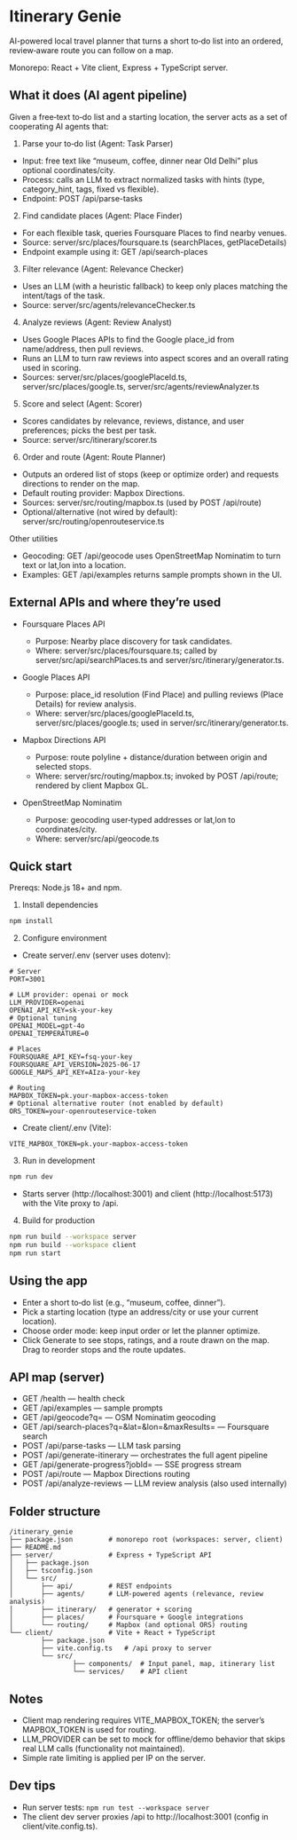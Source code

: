 # Itinerary Genie

AI-powered local travel planner that turns a short to‑do list into an ordered, review‑aware route you can follow on a map.

Monorepo: React + Vite client, Express + TypeScript server.

## What it does (AI agent pipeline)

Given a free‑text to‑do list and a starting location, the server acts as a set of cooperating AI agents that:

1) Parse your to‑do list (Agent: Task Parser)
- Input: free text like “museum, coffee, dinner near Old Delhi” plus optional coordinates/city.
- Process: calls an LLM to extract normalized tasks with hints (type, category_hint, tags, fixed vs flexible).
- Endpoint: POST /api/parse-tasks

2) Find candidate places (Agent: Place Finder)
- For each flexible task, queries Foursquare Places to find nearby venues.
- Source: server/src/places/foursquare.ts (searchPlaces, getPlaceDetails)
- Endpoint example using it: GET /api/search-places

3) Filter relevance (Agent: Relevance Checker)
- Uses an LLM (with a heuristic fallback) to keep only places matching the intent/tags of the task.
- Source: server/src/agents/relevanceChecker.ts

4) Analyze reviews (Agent: Review Analyst)
- Uses Google Places APIs to find the Google place_id from name/address, then pull reviews.
- Runs an LLM to turn raw reviews into aspect scores and an overall rating used in scoring.
- Sources: server/src/places/googlePlaceId.ts, server/src/places/google.ts, server/src/agents/reviewAnalyzer.ts

5) Score and select (Agent: Scorer)
- Scores candidates by relevance, reviews, distance, and user preferences; picks the best per task.
- Source: server/src/itinerary/scorer.ts

6) Order and route (Agent: Route Planner)
- Outputs an ordered list of stops (keep or optimize order) and requests directions to render on the map.
- Default routing provider: Mapbox Directions.
- Sources: server/src/routing/mapbox.ts (used by POST /api/route)
- Optional/alternative (not wired by default): server/src/routing/openrouteservice.ts


Other utilities
- Geocoding: GET /api/geocode uses OpenStreetMap Nominatim to turn text or lat,lon into a location.
- Examples: GET /api/examples returns sample prompts shown in the UI.

## External APIs and where they’re used

- Foursquare Places API
    - Purpose: Nearby place discovery for task candidates.
    - Where: server/src/places/foursquare.ts; called by server/src/api/searchPlaces.ts and server/src/itinerary/generator.ts.

- Google Places API
    - Purpose: place_id resolution (Find Place) and pulling reviews (Place Details) for review analysis.
    - Where: server/src/places/googlePlaceId.ts, server/src/places/google.ts; used in server/src/itinerary/generator.ts.

- Mapbox Directions API
    - Purpose: route polyline + distance/duration between origin and selected stops.
    - Where: server/src/routing/mapbox.ts; invoked by POST /api/route; rendered by client Mapbox GL.

- OpenStreetMap Nominatim
    - Purpose: geocoding user‑typed addresses or lat,lon to coordinates/city.
    - Where: server/src/api/geocode.ts

## Quick start

Prereqs: Node.js 18+ and npm.

1) Install dependencies
```bash
npm install
```

2) Configure environment
- Create server/.env (server uses dotenv):

```
# Server
PORT=3001

# LLM provider: openai or mock
LLM_PROVIDER=openai
OPENAI_API_KEY=sk-your-key
# Optional tuning
OPENAI_MODEL=gpt-4o
OPENAI_TEMPERATURE=0

# Places
FOURSQUARE_API_KEY=fsq-your-key
FOURSQUARE_API_VERSION=2025-06-17
GOOGLE_MAPS_API_KEY=AIza-your-key

# Routing
MAPBOX_TOKEN=pk.your-mapbox-access-token
# Optional alternative router (not enabled by default)
ORS_TOKEN=your-openrouteservice-token
```

- Create client/.env (Vite):

```
VITE_MAPBOX_TOKEN=pk.your-mapbox-access-token
```

3) Run in development
```bash
npm run dev
```
- Starts server (http://localhost:3001) and client (http://localhost:5173) with the Vite proxy to /api.

4) Build for production
```bash
npm run build --workspace server
npm run build --workspace client
npm run start
```

## Using the app

- Enter a short to‑do list (e.g., “museum, coffee, dinner”).
- Pick a starting location (type an address/city or use your current location).
- Choose order mode: keep input order or let the planner optimize.
- Click Generate to see stops, ratings, and a route drawn on the map. Drag to reorder stops and the route updates.

## API map (server)

- GET /health — health check
- GET /api/examples — sample prompts
- GET /api/geocode?q= — OSM Nominatim geocoding
- GET /api/search-places?q=&lat=&lon=&maxResults= — Foursquare search
- POST /api/parse-tasks — LLM task parsing
- POST /api/generate-itinerary — orchestrates the full agent pipeline
- GET /api/generate-progress?jobId= — SSE progress stream
- POST /api/route — Mapbox Directions routing
- POST /api/analyze-reviews — LLM review analysis (also used internally)

## Folder structure

```
/itinerary_genie
├── package.json         # monorepo root (workspaces: server, client)
├── README.md
├── server/              # Express + TypeScript API
│   ├── package.json
│   ├── tsconfig.json
│   └── src/
│       ├── api/         # REST endpoints
│       ├── agents/      # LLM-powered agents (relevance, review analysis)
│       ├── itinerary/   # generator + scoring
│       ├── places/      # Foursquare + Google integrations
│       └── routing/     # Mapbox (and optional ORS) routing
└── client/              # Vite + React + TypeScript
        ├── package.json
        ├── vite.config.ts   # /api proxy to server
        └── src/
                ├── components/  # Input panel, map, itinerary list
                └── services/    # API client
```

## Notes
- Client map rendering requires VITE_MAPBOX_TOKEN; the server’s MAPBOX_TOKEN is used for routing.
- LLM_PROVIDER can be set to mock for offline/demo behavior that skips real LLM calls (functionality not maintained).
- Simple rate limiting is applied per IP on the server.

## Dev tips
- Run server tests: `npm run test --workspace server`
- The client dev server proxies /api to http://localhost:3001 (config in client/vite.config.ts).
